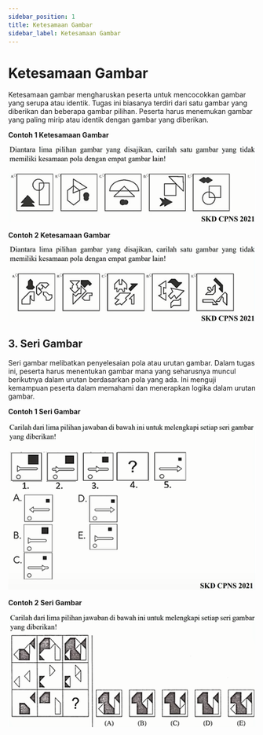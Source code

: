 ```yaml
---
sidebar_position: 1
title: Ketesamaan Gambar
sidebar_label: Ketesamaan Gambar
---
```


# Ketesamaan Gambar
Ketesamaan gambar mengharuskan peserta untuk mencocokkan gambar yang serupa atau identik. Tugas ini biasanya terdiri dari satu gambar yang diberikan dan beberapa gambar pilihan. Peserta harus menemukan gambar yang paling mirip atau identik dengan gambar yang diberikan.

**Contoh 1 Ketesamaan Gambar**

![alt text](image-8.png)

**Contoh 2 Ketesamaan Gambar**

![alt text](image-4.png)

## 3. Seri Gambar
Seri gambar melibatkan penyelesaian pola atau urutan gambar. Dalam tugas ini, peserta harus menentukan gambar mana yang seharusnya muncul berikutnya dalam urutan berdasarkan pola yang ada. Ini menguji kemampuan peserta dalam memahami dan menerapkan logika dalam urutan gambar.

**Contoh 1 Seri Gambar**

![alt text](image-7.png)

**Contoh 2 Seri Gambar**

![alt text](image-6.png)



